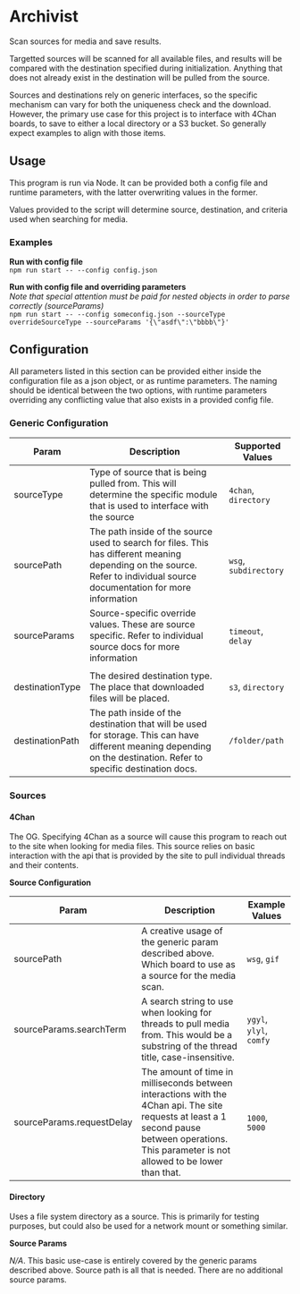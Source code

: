 # Archivist

Scan sources for media and save results. 

Targetted sources will be scanned for all available files, and results will be compared 
with the destination specified during initialization. Anything that does not already exist in 
the destination will be pulled from the source. 

Sources and destinations rely on generic interfaces, so the specific mechanism can vary 
for both the uniqueness check and the download. 
However, the primary use case for this project is to interface with 4Chan boards, to save to 
either a local directory or a S3 bucket. 
So generally expect examples to align with those items. 

## Usage 

This program is run via Node. 
It can be provided both a config file and runtime parameters, 
with the latter overwriting values in the former.  

Values provided to the script will determine source, destination, and 
criteria used when searching for media. 

### Examples 

**Run with config file**   
`npm run start -- --config config.json`

**Run with config file and overriding parameters**  
*Note that special attention must be paid for nested objects in order to parse correctly (sourceParams)*  
`npm run start -- --config someconfig.json --sourceType overrideSourceType --sourceParams '{\"asdf\":\"bbbb\"}'`

## Configuration

All parameters listed in this section can be provided either inside the configuration file 
as a json object, or as runtime parameters.
The naming should be identical between the two options, with runtime parameters overriding 
any conflicting value that also exists in a provided config file. 

### Generic Configuration
| Param           | Description                                                                                                                                                               | Supported Values      | 
|-----------------|---------------------------------------------------------------------------------------------------------------------------------------------------------------------------|-----------------------|
| sourceType      | Type of source that is being pulled from. This will determine the specific module that is used to interface with the source                                               | `4chan`, `directory`  |
| sourcePath      | The path inside of the source used to search for files. This has different meaning depending on the source. Refer to individual source documentation for more information | `wsg`, `subdirectory` |
| sourceParams    | Source-specific override values. These are source specific. Refer to individual source docs for more information                                                          | `timeout`, `delay`    |
|                 |                                                                                                                                                                           |                       |
| destinationType | The desired destination type. The place that downloaded files will be placed.                                                                                             | `s3`, `directory`     |
| destinationPath | The path inside of the destination that will be used for storage. This can have different meaning depending on the destination. Refer to specific destination docs.       | `/folder/path`        |

### Sources

#### 4Chan 

The OG. Specifying 4Chan as a source will cause this program to reach out to the site when looking for media files. 
This source relies on basic interaction with the api that is provided by the site to pull individual threads and 
their contents. 

**Source Configuration** 

| Param                     | Description                                                                                                                                                                                      | Example Values          |
|---------------------------|--------------------------------------------------------------------------------------------------------------------------------------------------------------------------------------------------|-------------------------|
| sourcePath                | A creative usage of the generic param described above. Which board to use as a source for the media scan.                                                                                        | `wsg`, `gif`            |
| sourceParams.searchTerm   | A search string to use when looking for threads to pull media from. This would be a substring of the thread title, case-insensitive.                                                             | `ygyl`, `ylyl`, `comfy` |
| sourceParams.requestDelay | The amount of time in milliseconds between interactions with the 4Chan api. The site requests at least a 1 second pause between operations. This parameter is not allowed to be lower than that. | `1000`, `5000`          |

#### Directory

Uses a file system directory as a source. 
This is primarily for testing purposes, but could also be used for a network mount or something similar. 

**Source Params** 

*N/A*. This basic use-case is entirely covered by the generic params described above. Source path is all that is needed. 
There are no additional source params. 
